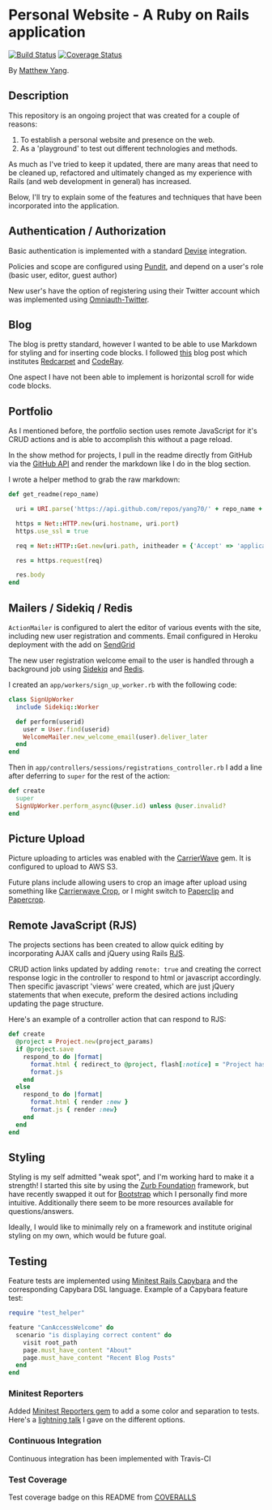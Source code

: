# Personal Website - A Ruby on Rails application

[![Build Status](https://travis-ci.org/yang70/portfolio.svg?branch=master)](https://travis-ci.org/yang70/portfolio)
[![Coverage Status](https://coveralls.io/repos/yang70/portfolio/badge.svg?branch=master&service=github)](https://coveralls.io/github/yang70/portfolio?branch=master)

By [Matthew Yang](http://www.matthewgyang.com).

## Description
This repository is an ongoing project that was created for a couple of reasons:

1. To establish a personal website and presence on the web.
2. As a 'playground' to test out different technologies and methods.

As much as I've tried to keep it updated, there are many areas that need to be cleaned up, refactored and ultimately changed as my experience with Rails (and web development in general) has increased.

Below, I'll try to explain some of the features and techniques that have been incorporated into the application.

## Authentication / Authorization
Basic authentication is implemented with a standard [Devise](https://github.com/plataformatec/devise) integration.

Policies and scope are configured using [Pundit](https://github.com/elabs/pundit), and depend on a user's role (basic user, editor, guest author)

New user's have the option of registering using their Twitter account which was implemented using [Omniauth-Twitter](https://github.com/arunagw/omniauth-twitter).

## Blog
The blog is pretty standard, however I wanted to be able to use Markdown for styling and for inserting code blocks.  I followed [this](http://allfuzzy.tumblr.com/post/27314404412/markdown-and-code-syntax-highlighting-in-ruby-on) blog post which institutes [Redcarpet](https://github.com/vmg/redcarpet) and [CodeRay](https://github.com/rubychan/coderay).

One aspect I have not been able to implement is horizontal scroll for wide code blocks.

## Portfolio
As I mentioned before, the portfolio section uses remote JavaScript for it's CRUD actions and is able to accomplish this without a page reload.

In the show method for projects, I pull in the readme directly from GitHub via the [GitHub API](https://developer.github.com/v3/) and render the markdown like I do in the blog section.

I wrote a helper method to grab the raw markdown:

```ruby
def get_readme(repo_name)

  uri = URI.parse('https://api.github.com/repos/yang70/' + repo_name + '/readme')

  https = Net::HTTP.new(uri.hostname, uri.port)
  https.use_ssl = true

  req = Net::HTTP::Get.new(uri.path, initheader = {'Accept' => 'application/vnd.github.v3.raw'})

  res = https.request(req)

  res.body
end
```

## Mailers / Sidekiq / Redis

`ActionMailer` is configured to alert the editor of various events with the site, including new user registration and comments.  Email configured in Heroku deployment with the add on [SendGrid](https://sendgrid.com/)

The new user registration welcome email to the user is handled through a background job using [Sidekiq](https://github.com/mperham/sidekiq) and [Redis](http://redis.io/).

I created an `app/workers/sign_up_worker.rb` with the following code:

```ruby
class SignUpWorker
  include Sidekiq::Worker

  def perform(userid)
    user = User.find(userid)
    WelcomeMailer.new_welcome_email(user).deliver_later
  end
end
```

Then in `app/controllers/sessions/registrations_controller.rb` I add a line after deferring to `super` for the rest of the action:

```ruby
def create
  super
  SignUpWorker.perform_async(@user.id) unless @user.invalid?
end
```

## Picture Upload

Picture uploading to articles was enabled with the [CarrierWave](https://github.com/carrierwaveuploader/carrierwave) gem.  It is configured to upload to AWS S3.

Future plans include allowing users to crop an image after upload using something like [Carrierwave Crop](https://github.com/kirtithorat/carrierwave-crop/), or I might switch to [Paperclip](https://github.com/thoughtbot/paperclip) and [Papercrop](https://github.com/rsantamaria/papercrop).

## Remote JavaScript (RJS)
The projects sections has been created to allow quick editing by incorporating AJAX calls and jQuery using Rails [RJS](http://edgeguides.rubyonrails.org/working_with_javascript_in_rails.html).

CRUD action links updated by adding `remote: true` and creating the correct response logic in the controller to respond to html or javascript accordingly.  Then specific javascript 'views' were created, which are just jQuery statements that when execute, preform the desired actions including updating the page structure.

Here's an example of a controller action that can respond to RJS:

```ruby
def create
  @project = Project.new(project_params)
  if @project.save
    respond_to do |format|
      format.html { redirect_to @project, flash[:notice] = "Project has been created." }
      format.js
    end
  else
    respond_to do |format|
      format.html { render :new }
      format.js { render :new}
    end
  end
end
```

## Styling
Styling is my self admitted "weak spot", and I'm working hard to make it a strength!  I started this site by using the [Zurb Foundation](http://foundation.zurb.com/) framework, but have recently swapped it out for [Bootstrap](http://getbootstrap.com/) which I personally find more intuitive.  Additionally there seem to be more resources available for questions/answers.

Ideally, I would like to minimally rely on a framework and institute original styling on my own, which would be future goal.

## Testing
Feature tests are implemented using [Minitest Rails Capybara](https://github.com/blowmage/minitest-rails-capybara) and the corresponding Capybara DSL language.  Example of a Capybara feature test:

```ruby
require "test_helper"

feature "CanAccessWelcome" do
  scenario "is displaying correct content" do
    visit root_path
    page.must_have_content "About"
    page.must_have_content "Recent Blog Posts"
  end
end
```
### Minitest Reporters
Added [Minitest Reporters gem](https://github.com/kern/minitest-reporters) to add a some color and separation to tests.  Here's a [lightning talk](https://www.youtube.com/watch?v=lPu1GwS5QU0&list=PLgUnlWmteg8rV6qFZTs8xjpJVNGv1qt_s&index=41) I gave on the different options.

### Continuous Integration
Continuous integration has been implemented with Travis-CI

### Test Coverage

Test coverage badge on this README from [COVERALLS](https://coveralls.io/)
